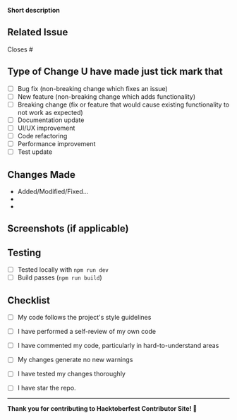 **Short description**
<!-- Add short description -->

## Related Issue
<!-- Link to the issue this PR addresses. If there's no issue, explain why this change is needed -->
<!-- Example: Closes #123 -->
Closes #


## Type of Change U have made just tick mark that
<!-- Mark the relevant option with an "x" -->
- [ ]  Bug fix (non-breaking change which fixes an issue)
- [ ]  New feature (non-breaking change which adds functionality)
- [ ]  Breaking change (fix or feature that would cause existing functionality to not work as expected)
- [ ]  Documentation update
- [ ]  UI/UX improvement
- [ ]  Code refactoring
- [ ]  Performance improvement
- [ ]  Test update

## Changes Made
<!-- Describe the changes you made in detail -->
- Added/Modified/Fixed...
- 
- 

## Screenshots (if applicable)
<!-- Add screenshots to help explain your changes -->



## Testing
<!-- Describe how you tested your changes -->
- [ ] Tested locally with `npm run dev`
- [ ] Build passes (`npm run build`)

## Checklist
<!-- Mark completed items with an "x" -->
- [ ] My code follows the project's style guidelines
- [ ] I have performed a self-review of my own code
- [ ] I have commented my code, particularly in hard-to-understand areas
- [ ] My changes generate no new warnings
- [ ] I have tested my changes thoroughly
- [ ] I have star the repo.




---

**Thank you for contributing to Hacktoberfest Contributor Site! 🎉**

